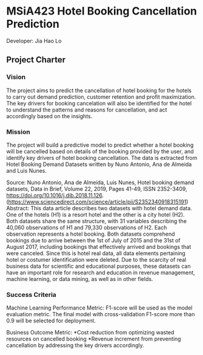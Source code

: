 # MSiA423 Hotel Booking Cancellation Prediction

Developer: Jia Hao Lo

## Project Charter

### Vision
The project aims to predict the cancellation of hotel booking for the hotels  to carry out demand prediction, customer retention and profit maximization. The key drivers for booking cancelation will also be identified for the hotel to understand the patterns and reasons for cancellation, and act accordingly based on the insights.

### Mission
The project will build a predictive model to predict whether a hotel booking will be cancelled based on details of the booking provided by the user, and identify key drivers of hotel booking cancellation. The data is extracted from Hotel Booking Demand Datasets written by Nuno Antonio, Ana de Almeida and Luis Nunes.

Source:
Nuno Antonio, Ana de Almeida, Luis Nunes,
Hotel booking demand datasets,
Data in Brief,
Volume 22,
2019,
Pages 41-49,
ISSN 2352-3409,
https://doi.org/10.1016/j.dib.2018.11.126.
(https://www.sciencedirect.com/science/article/pii/S2352340918315191)
Abstract: This data article describes two datasets with hotel demand data. One of the hotels (H1) is a resort hotel and the other is a city hotel (H2). Both datasets share the same structure, with 31 variables describing the 40,060 observations of H1 and 79,330 observations of H2. Each observation represents a hotel booking. Both datasets comprehend bookings due to arrive between the 1st of July of 2015 and the 31st of August 2017, including bookings that effectively arrived and bookings that were canceled. Since this is hotel real data, all data elements pertaining hotel or costumer identification were deleted. Due to the scarcity of real business data for scientific and educational purposes, these datasets can have an important role for research and education in revenue management, machine learning, or data mining, as well as in other fields.


### Success Criteria

Machine Learning Performance Metric:
F1-score will be used as the model evaluation metric. The final model with cross-validation F1-score more than 0.9 will be selected for deployment.

Business Outcome Metric:
*Cost reduction from optimizing wasted resources on cancelled booking
*Revenue increment from preventing cancellation by addressing the key drivers accordingly.


